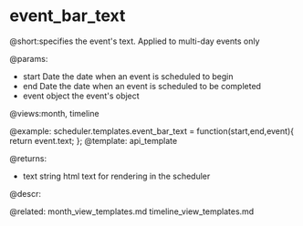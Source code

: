 event_bar_text
=============

@short:specifies the event's text. Applied to multi-day events only
	
@params:
- start		Date	the date when an event is scheduled to begin  
- end	Date	the date when an event is scheduled to be completed
- event	object	the event's object

@views:month, timeline

@example:
scheduler.templates.event_bar_text = function(start,end,event){
	  return event.text;
};
@template:	api_template

@returns:

- text    string     html text for rendering in the scheduler

@descr:

@related:
	month_view_templates.md
    timeline_view_templates.md
